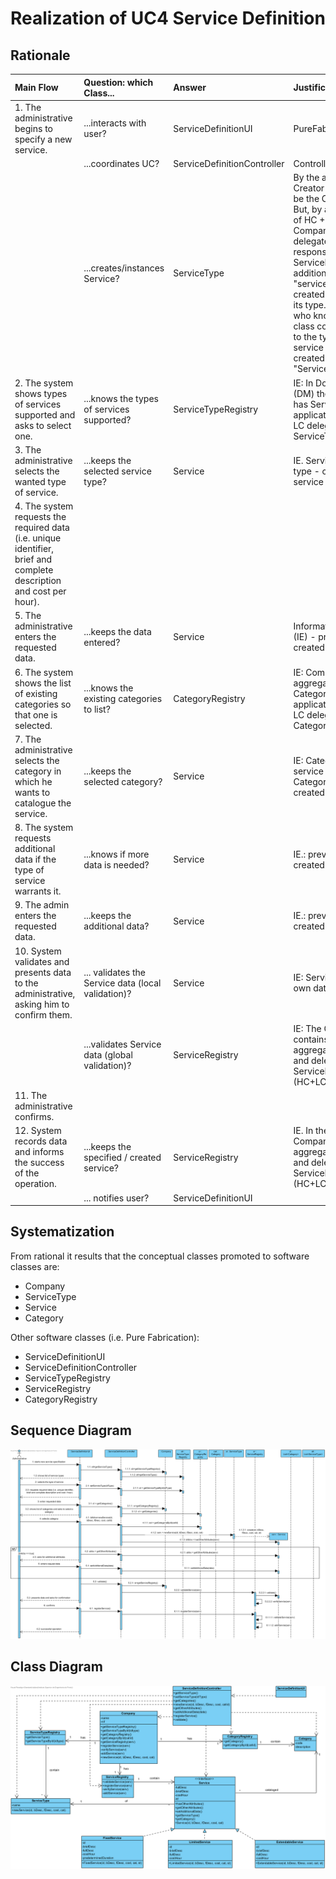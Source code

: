 # Realization of UC4 Service Definition

## Rationale

| Main Flow                                                                                        | Question: which Class...                                      | Answer                                       | Justification                                                                                                         |
|:-------------------------------------------------------------------------------------------------------|:------------------------------------------------------------|:-----------------------------------------------|:---------------------------------------------------------------------------------------------------------------------|
| 1. The administrative begins to specify a new service.| ...interacts with user?| ServiceDefinitionUI| PureFabrication |
||...coordinates UC?|ServiceDefinitionController| Controller |
||...creates/instances Service?|ServiceType| By the application of Creator (R1) would be the Company. But, by application of HC + LC, the Company would delegate this responsibility to ServiceRegistry. In addition, the "service" to be created depends on its type. However, who knows the class corresponding to the type of service to be created is "ServiceType". |
| 2. The system shows types of services supported and asks to select one.|...knows the types of services supported?|ServiceTypeRegistry|IE: In Domain Model (DM) the Company has ServiceType. By application of HC + LC delegates in ServiceTypeRegistry|
| 3. The administrative selects the wanted type of service.|...keeps the selected service type?|Service|IE. Service is of a type - created service instance.|
| 4. The system requests the required data (i.e. unique identifier, brief and complete description and cost per hour). | | | |
| 5. The administrative enters the requested data. | ...keeps the data entered?| Service | Information Expert (IE) - previously created instance|
| 6. The system shows the list of existing categories so that one is selected.| ...knows the existing categories to list?| CategoryRegistry| IE: Company has / aggregates all Category and by application of HC + LC delegates in CategoryRegistry|
| 7. The administrative selects the category in which he wants to catalogue the service.| ...keeps the selected category?| Service| IE: Categorized service in a Category - instance created previously|
|8. The system requests additional data if the type of service warrants it.|...knows if more data is needed?|Service|IE.: previously created instance|
| 9. The admin enters the requested data.|...keeps the additional data?|Service|IE.: previously created instance|
| 10. System validates and presents data to the administrative, asking him to confirm them.| ... validates the Service data (local validation)?| Service| IE: Service has its own data|
| | ...validates Service data (global validation)?| ServiceRegistry | IE: The Company contains / aggregates Services and delegates to ServiceRegistry (HC+LC)||
| 11. The administrative confirms.| | | |
| 12. System records data and informs the success of the operation.| ...keeps the specified / created service?| ServiceRegistry | IE. In the DM the Company contains / aggregates Services and delegates in ServiceRegistry (HC+LC)|
|| ... notifies user?                                                                                   | ServiceDefinitionUI                                        |                                                |                                                                                                                      



## Systematization ##

 From rational it results that the conceptual classes promoted to software classes are:

 * Company
 * ServiceType
 * Service
 * Category

Other software classes (i.e. Pure Fabrication):  

 * ServiceDefinitionUI  
 * ServiceDefinitionController
 * ServiceTypeRegistry
 * ServiceRegistry
 * CategoryRegistry



##	Sequence Diagram

![SD_UC4.png](SD_UC4.png)


##	Class Diagram

![CD_UC4.png](CD_UC4.png)
